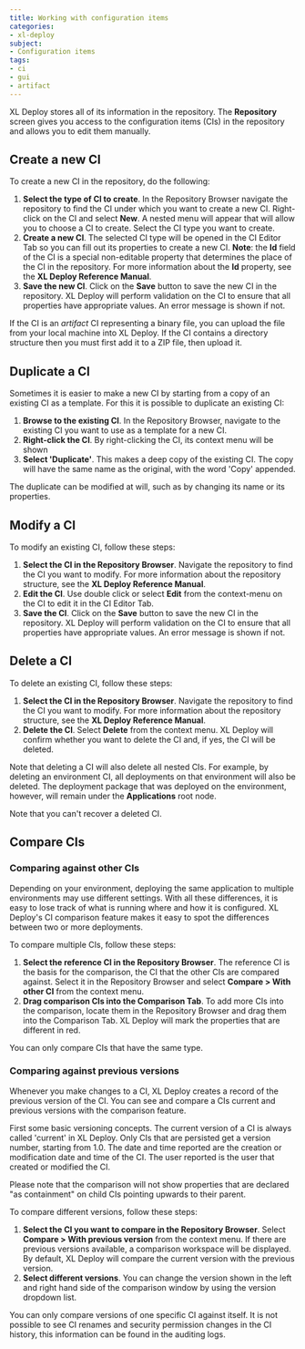 ```yaml
---
title: Working with configuration items
categories:
- xl-deploy
subject:
- Configuration items
tags:
- ci
- gui
- artifact
---
```


XL Deploy stores all of its information in the repository. The **Repository** screen gives you access to the configuration items (CIs) in the repository and allows you to edit them manually.

## Create a new CI

To create a new CI in the repository, do the following:

1. **Select the type of CI to create**. In the Repository Browser navigate the repository to find the CI under which you want to create a new CI. Right-click on the CI and select **New**. A nested menu will appear that will allow you to choose a CI to create. Select the CI type you want to create.
2. **Create a new CI**. The selected CI type will be opened in the CI Editor Tab so you can fill out its properties to create a new CI. **Note**: the **Id** field of the CI is a special non-editable property that determines the place of the CI in the repository. For more information about the **Id** property, see the **XL Deploy Reference Manual**.
3. **Save the new CI**. Click on the **Save** button to save the new CI in the repository. XL Deploy will perform validation on the CI to ensure that all properties have appropriate values. An error message is shown if not.

If the CI is an _artifact_ CI representing a binary file, you can upload the file from your local machine into XL Deploy. If the CI contains a directory structure then you must first add it to a ZIP file, then upload it. 

## Duplicate a CI

Sometimes it is easier to make a new CI by starting from a copy of an existing CI as a template. For this it is possible to duplicate an existing CI:

1. **Browse to the existing CI**. In the Repository Browser, navigate to the existing CI you want to use as a template for a new CI.
2. **Right-click the CI**. By right-clicking the CI, its context menu will be shown
3. **Select 'Duplicate'**. This makes a deep copy of the existing CI. The copy will have the same name as the original, with the word 'Copy' appended.

The duplicate can be modified at will, such as by changing its name or its properties.

## Modify a CI

To modify an existing CI, follow these steps:

1. **Select the CI in the Repository Browser**. Navigate the repository to find the CI you want to modify. For more information about the repository structure, see the **XL Deploy Reference Manual**.
2. **Edit the CI**. Use double click or select **Edit** from the context-menu on the CI to edit it in the CI Editor Tab.
3. **Save the CI**. Click on the **Save** button to save the new CI in the repository. XL Deploy will perform validation on the CI to ensure that all properties have appropriate values. An error message is shown if not.

## Delete a CI

To delete an existing CI, follow these steps:

1. **Select the CI in the Repository Browser**. Navigate the repository to find the CI you want to modify. For more information about the repository structure, see the **XL Deploy Reference Manual**.
2. **Delete the CI**. Select **Delete** from the context menu. XL Deploy will confirm whether you want to delete the CI and, if yes, the CI will be deleted.

Note that deleting a CI will also delete all nested CIs. For example, by deleting an environment CI, all deployments on that environment will also be deleted. The deployment package that was deployed on the environment, however, will remain under the **Applications** root node.

Note that you can't recover a deleted CI.

## Compare CIs

### Comparing against other CIs

Depending on your environment, deploying the same application to multiple environments may use different settings. With all these differences, it is easy to lose track of what is running where and how it is configured. XL Deploy's CI comparison feature makes it easy to spot the differences between two or more deployments.

To compare multiple CIs, follow these steps:

1. **Select the reference CI in the Repository Browser**. The reference CI is the basis for the comparison, the CI that the other CIs are compared against. Select it in the Repository Browser and select **Compare > With other CI** from the context menu.
2. **Drag comparison CIs into the Comparison Tab**. To add more CIs into the comparison, locate them in the Repository Browser and drag them into the Comparison Tab. XL Deploy will mark the properties that are different in red.

You can only compare CIs that have the same type.

### Comparing against previous versions

Whenever you make changes to a CI, XL Deploy creates a record of the previous version of the CI. You can see and compare a CIs current and previous versions with the comparison feature.

First some basic versioning concepts. The current version of a CI is always called 'current' in XL Deploy. Only CIs that are persisted get a version number, starting from 1.0. The date and time reported are the creation or modification date and time of the CI. The user reported is the user that created or modified the CI.

Please note that the comparison will not show properties that are declared "as containment" on child CIs pointing upwards to their parent.

To compare different versions, follow these steps:

1. **Select the CI you want to compare in the Repository Browser**. Select **Compare > With previous version** from the context menu. If there are previous versions available, a comparison workspace will be displayed. By default, XL Deploy will compare the current version with the previous version.
2. **Select different versions**. You can change the version shown in the left and right hand side of the comparison window by using the version dropdown list.

You can only compare versions of one specific CI against itself. It is not possible to see CI renames and security permission changes in the CI history, this information can be found in the auditing logs.
